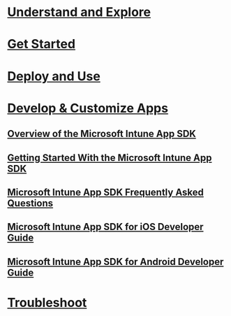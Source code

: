 # [Understand and Explore](/intune/understand-explore/introduction-to-microsoft-intune)
# [Get Started](what-to-know-before-you-start-microsoft-intune.md)
# [Deploy and Use](/intune/deploy-use/overview-of-device-and-app-lifecycles-in-microsoft-intune)
# [Develop & Customize Apps](intune-app-sdk.md)
## [Overview of the Microsoft Intune App SDK](intune-app-sdk.md)
## [Getting Started With the Microsoft Intune App SDK](intune-app-sdk-get-started.md)
## [Microsoft Intune App SDK Frequently Asked Questions](intune-app-sdk-faq.md)
## [Microsoft Intune App SDK for iOS Developer Guide](intune-app-sdk-ios.md)
## [Microsoft Intune App SDK for Android Developer Guide](intune-app-sdk-android.md)
# [Troubleshoot](/intune/troubleshoot/how-to-get-support-for-microsoft-intune)
